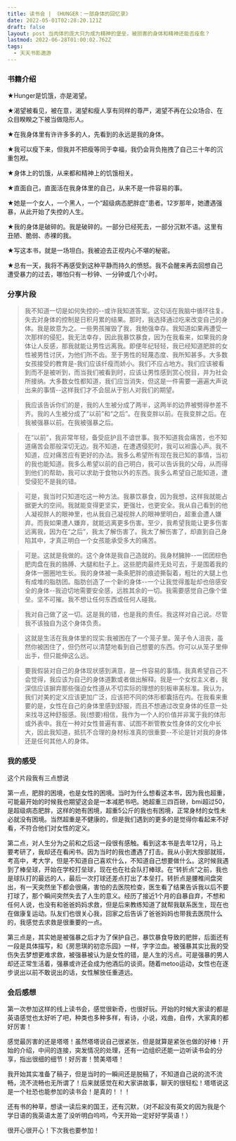 ```yaml
---
title: 读书会 | 《HUNGER：一部身体的回忆录》
date: 2022-05-01T02:28:20.121Z
draft: false
layout: post 当肉体的庞大只为成为精神的堡垒，被损害的身体和精神还能否痊愈？
lastmod: 2022-06-28T01:00:02.762Z
tags:
  - 天天书影遨游
---
```

### 书籍介绍

★Hunger是饥饿，亦是渴望。

★渴望被看见，被在意，渴望和瘦人享有同样的尊严，渴望不再在公众场合、在众目睽睽之下被当做隐形人。

★在我身体里有许许多多的人，先看到的永远是我的身体。

★我可以瘦下来，但我并不把瘦等同于幸福，我仍会背负拖拽了自己三十年的沉重包袱。

★身体上的饥饿，从来都和精神上的饥饿相关。

★直面自己，直面活在我身体里的自己，从来不是一件容易的事。

★她是一个女人，一个黑人，一个“超级病态肥胖症”患者。12岁那年，她遭遇强暴，从此开始了失控的人生。

★我的身体是破碎的。我是破碎的。一部分已经死去，一部分沉默不语。这里有丑陋、脆弱、赤裸的我。

★写这本书，就是一场坦白。我被迫去正视内心不堪的秘密。

★总有一天，我将不再感受到这种平静而持久的愤怒。我不会醒来再去回想自己遭受暴力的过去，哪怕只有一秒钟、一分钟或几个小时。

### 分享片段

> 我不知道一切是如何失控的--或许我知道答案。这句话在我脑中循环往复。失去对身体的控制是日积月累的结果。那时，我选择通过吃来改变自己的身体。我是故意为之。一些男孩摧毁了我，我勉强幸存。我知道如果再遭受一次那样的侵犯，我无法幸存，因此我暴饮暴食，因为在我看来，如果我的身体让人反感，那我就能让男性远离我。即便年纪轻轻，我已经知道肥胖的女性被男性讨厌，为他们所不齿。至于男性的轻蔑态度、我所知甚多。大多数女孩接受的教育是-我们应该纤瘦而娇小。我们不应占地方。我们应该被看到而不是被听到，而当我们被看到时，应该让男性感到赏心悦目，并为社会所接纳。大多数女性都知道，我们应当消失，但这是一件需要一遍遍大声说出来的事情--这样我们才不会屈从于别人对我们的期望。

> 我应该告诉你们的是，我的人生被分成了两半，这两半的边界被劈得参差不齐。我的人生被分成了“以前”和“之后”。在我变胖以前。在我变胖之后。在我被强暴以前。在我被强暴之后。

> 在“以前”，我非常年轻，备受庇护且不谙世事。我不知道我会痛苦，也不知道痛苦会那般深切无边。我不知道，在遭遇侵犯时，我可以袒露心声。我不知道，应对痛苦应有更好的办法。我多么希望所有现在我已知的事情，当初的我也能知道。我多么希望以前的自己明白，我可以告诉我的父母，从而得到他们的帮助，我可以求助于食物以外的东西。我多么希望自己能知道，遭受侵犯不是我的错。

> 可是，我当时只知道吃这一种方法。我暴饮暴食，因为我想，这样我就能占据更大的空间。我就能变得更坚实，更强壮，也更安全。我从自己看到的他人凝视胖人的眼神里，也从我自己凝视胖人的眼神里明白，超重会遭人嫌弃。而我如果遭人嫌弃，就能远离更多伤害。至少，我希望我能让更多伤害远离我，因为在“之后”，我太了解伤害了。我太了解伤害了，却直到自己身陷其中，才真正明白一个女孩能承受多大的痛苦。

> 可是。这就是我做的。这个身体是我自己造就的。我身材臃肿--一团团棕色肥肉盘在我的胳膊、大腿和肚子上。这些肥肉最终无处可去，于是围着我的身体一圈圈地生长。我的身体被一条条肥胖的痕迹撕裂着，粗壮的大腿上也有成堆的脂肪团。脂肪创造了一个新的身体--一个让我觉得羞耻却也倍感安全的身体--我迫切地需要安全感，远胜其余的一切。我需要感觉自己像个堡垒。坚不可摧。我不想让任何东西或任何人碰我。

> 我对自己做了这一切。这是我的错，也是我的责任。我这样对自己说。尽管我不该独自为这个身体负责。

> 这就是生活在我身体里的现实:我被困在了一个笼子里。笼子令人沮丧，虽然你被困住了，但仍然可以清楚地看到自己想要的东西。你可以从笼子里伸出手，但只能伸这么远。

> 要我假装对自己的身体现状感到满意，是一件容易的事情。我真希望自己不会觉得，我应该为自己的身体道歉或者做出解释。我是一个女权主义者，我深信应该摒弃那些强迫女性遵从不切实际的理想的刻板审美标准。我认为，我们对美的定义应该更加广泛，应该把不同的体形都囊括在内。在我看来重要的是，女性在自己的身体里感到舒服，而且不想通过改变身体的任意一处来找寻这种舒服感。我(想要)相信，我作为一个人的价值并非寓于我的体形或外表中。我在一种对女性普遍有害、试图不断管教女性身体的文化中长大，因此我知道，抵抗不合理的身材标准真的很重要--不论是针对我的身体还是任何其他人的身体。

### 我的感受

这个片段我有三点想说

第一点，肥胖的困境，也是女性的困境。当时为什么想看这本书，因为我也超重，可能最开始的时候我也期望这会是一本减肥书吧。她超重三四百磅，bmi超过50，是超级病态肥胖，这样的她有困境，超重5公斤的我也有困境，正常身材的女性未必就没有困境。当然超重是不健康的，但是我们遇到的更多的是觉得你看起来不好看，不符合他们对女性的定义。

第二点，对人生分为之前和之后这一段很有感触。看到这本书是去年12月，马上要考研了，我却还在看闲书。因为当时的我也遭遇了打击。我从小到大按部就班，考高中，考大学，但是不知道自己喜欢什么，不知道自己想要做什么。这时候我遇到了棒垒球，开始在学校打垒球，现在也在社会队打棒球。在“转折点”之前，我也是球队打的最远的人，最后一次打球还差点打出了本垒打。转折点是腰椎间盘突出，有一天突然坐下都会很痛，害怕的去医院检查，医生看了结果告诉我以后不要打球了，那个瞬间突然失去了人生的意义。经历了接近1个月的自暴自弃，不想和任何人说，也没有和爸爸妈妈求救，但是后来教练知道了就帮我联系医生，现在也在做康复运动。队友们也很关心我，回家之后告诉了爸爸妈妈也带我去医院什么的，我感觉去求救是很重要的一点。

第三点是，其实她是被强暴之后才为了保护自己，暴饮暴食导致的肥胖，后面还有一段是具体描写，和《房思琪的初恋乐园》一样，字字泣血。被强暴其实比我的受伤失去梦想更难求救，被强暴被认为是女性的错，是人生的污点。可是强暴的男人却还正常生活着，强暴或许还会成为他酒后的谈资。随着metoo运动，女性也在逐步说出以前不敢说出的话，女性解放任重道远。

### 会后感想

第一次参加这样的线上读书会，感觉很新奇，也很好玩。开始的时候大家读的都是英语感觉也太好听了吧，种类也多种多样，有诗，小说，戏曲，自传，大家真的都好厉害！

感觉最厉害的还是塔塔！虽然塔塔说自己很紧张，但是就算是紧张也做的好棒！开始的介绍，中间的连接，突发情况的处理，还有一边组织还能一边听读书会的分享，指出很细的细节！好厉害！赞美塔塔！

我开始其实准备了稿子，但是当时的一瞬间还是脱稿了，不知道自己说的流不流畅，流不流畅也无所谓了！后来就感觉在和大家讲故事，聊天的很轻松！塔塔说这是一个社恐也能参加的读书会！是真的！！！

还有书的种草，想读一读后来的国王，还有沉默，（对不起没有英文的因为我是个学日语的我英语太差了没听明白呜呜，今天开始一定好好学英语！）

很开心很开心！下次我也要参加！

